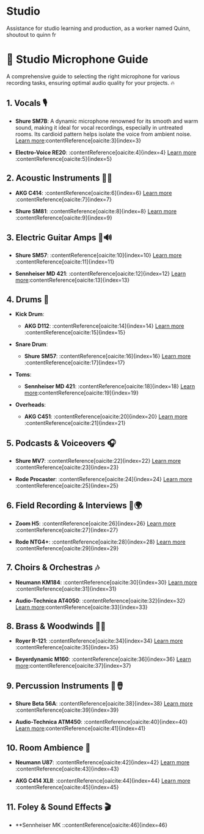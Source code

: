# Studio
Assistance for studio learning and production, as a worker named Quinn, shoutout to quinn fr

# 🎤 Studio Microphone Guide

A comprehensive guide to selecting the right microphone for various recording tasks, ensuring optimal audio quality for your projects. 🔥

## 1. Vocals 🎙️

- **Shure SM7B**: A dynamic microphone renowned for its smooth and warm sound, making it ideal for vocal recordings, especially in untreated rooms. Its cardioid pattern helps isolate the voice from ambient noise. [Learn more](https://en.wikipedia.org/wiki/Shure)&#8203;:contentReference[oaicite:3]{index=3}

- **Electro-Voice RE20**: :contentReference[oaicite:4]{index=4} [Learn more](https://en.wikipedia.org/wiki/Electro-Voice_RE20)&#8203;:contentReference[oaicite:5]{index=5}

## 2. Acoustic Instruments 🎸🎻

- **AKG C414**: :contentReference[oaicite:6]{index=6} [Learn more](https://en.wikipedia.org/wiki/AKG_%28company%29)&#8203;:contentReference[oaicite:7]{index=7}

- **Shure SM81**: :contentReference[oaicite:8]{index=8} [Learn more](https://en.wikipedia.org/wiki/Shure)&#8203;:contentReference[oaicite:9]{index=9}

## 3. Electric Guitar Amps 🎸🔊

- **Shure SM57**: :contentReference[oaicite:10]{index=10} [Learn more](https://en.wikipedia.org/wiki/Shure)&#8203;:contentReference[oaicite:11]{index=11}

- **Sennheiser MD 421**: :contentReference[oaicite:12]{index=12} [Learn more](https://en.wikipedia.org/wiki/Sennheiser_MD_421)&#8203;:contentReference[oaicite:13]{index=13}

## 4. Drums 🥁

- **Kick Drum**:
  - **AKG D112**: :contentReference[oaicite:14]{index=14} [Learn more](https://en.wikipedia.org/wiki/AKG_%28company%29)&#8203;:contentReference[oaicite:15]{index=15}

- **Snare Drum**:
  - **Shure SM57**: :contentReference[oaicite:16]{index=16} [Learn more](https://en.wikipedia.org/wiki/Shure)&#8203;:contentReference[oaicite:17]{index=17}

- **Toms**:
  - **Sennheiser MD 421**: :contentReference[oaicite:18]{index=18} [Learn more](https://en.wikipedia.org/wiki/Sennheiser_MD_421)&#8203;:contentReference[oaicite:19]{index=19}

- **Overheads**:
  - **AKG C451**: :contentReference[oaicite:20]{index=20} [Learn more](https://en.wikipedia.org/wiki/AKG_%28company%29)&#8203;:contentReference[oaicite:21]{index=21}

## 5. Podcasts & Voiceovers 🎧

- **Shure MV7**: :contentReference[oaicite:22]{index=22} [Learn more](https://en.wikipedia.org/wiki/Shure)&#8203;:contentReference[oaicite:23]{index=23}

- **Rode Procaster**: :contentReference[oaicite:24]{index=24} [Learn more](https://en.wikipedia.org/wiki/R%C3%B8de_Microphones)&#8203;:contentReference[oaicite:25]{index=25}

## 6. Field Recording & Interviews 🎤🌍

- **Zoom H5**: :contentReference[oaicite:26]{index=26} [Learn more](https://en.wikipedia.org/wiki/Zoom_H5)&#8203;:contentReference[oaicite:27]{index=27}

- **Rode NTG4+**: :contentReference[oaicite:28]{index=28} [Learn more](https://en.wikipedia.org/wiki/R%C3%B8de_Microphones)&#8203;:contentReference[oaicite:29]{index=29}

## 7. Choirs & Orchestras 🎶

- **Neumann KM184**: :contentReference[oaicite:30]{index=30} [Learn more](https://en.wikipedia.org/wiki/Neumann_KM184)&#8203;:contentReference[oaicite:31]{index=31}

- **Audio-Technica AT4050**: :contentReference[oaicite:32]{index=32} [Learn more](https://en.wikipedia.org/wiki/Audio-Technica_AT4050)&#8203;:contentReference[oaicite:33]{index=33}

## 8. Brass & Woodwinds 🎷🎺

- **Royer R-121**: :contentReference[oaicite:34]{index=34} [Learn more](https://en.wikipedia.org/wiki/Royer_R-121)&#8203;:contentReference[oaicite:35]{index=35}

- **Beyerdynamic M160**: :contentReference[oaicite:36]{index=36} [Learn more](https://en.wikipedia.org/wiki/Beyerdynamic_M160)&#8203;:contentReference[oaicite:37]{index=37}

## 9. Percussion Instruments 🥁🪘

- **Shure Beta 56A**: :contentReference[oaicite:38]{index=38} [Learn more](https://en.wikipedia.org/wiki/Shure)&#8203;:contentReference[oaicite:39]{index=39}

- **Audio-Technica ATM450**: :contentReference[oaicite:40]{index=40} [Learn more](https://en.wikipedia.org/wiki/Audio-Technica_ATM450)&#8203;:contentReference[oaicite:41]{index=41}

## 10. Room Ambience 🌌

- **Neumann U87**: :contentReference[oaicite:42]{index=42} [Learn more](https://en.wikipedia.org/wiki/Neumann_U87)&#8203;:contentReference[oaicite:43]{index=43}

- **AKG C414 XLII**: :contentReference[oaicite:44]{index=44} [Learn more](https://en.wikipedia.org/wiki/AKG_%28company%29)&#8203;:contentReference[oaicite:45]{index=45}

## 11. Foley & Sound Effects 🎬

- **Sennheiser MK
::contentReference[oaicite:46]{index=46}
 
